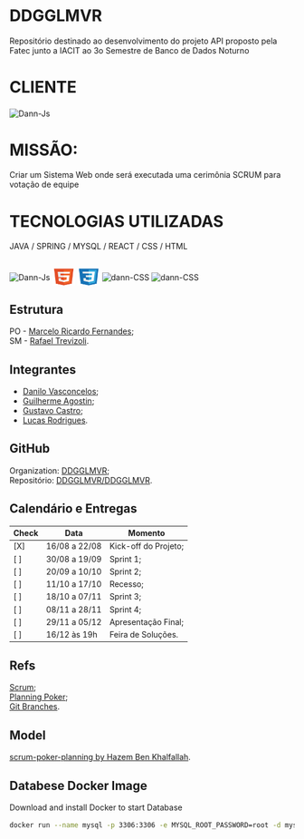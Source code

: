 # DDGGLMVR
Repositório destinado ao desenvolvimento do projeto API proposto pela Fatec junto a IACIT ao 3o Semestre de Banco de Dados Noturno

# CLIENTE
 <img align="center" alt="Dann-Js" height="80" width="140" src="https://pqtec.org.br/wpfiles/wp-content/uploads/2020/12/meta-image.jpg">


# MISSÃO:  
Criar um Sistema Web onde será executada uma cerimônia SCRUM para votação de equipe 

# TECNOLOGIAS UTILIZADAS
JAVA / SPRING / MYSQL / REACT / CSS / HTML
<div style="display: inline_block"><br>
  <img align="center" alt="Dann-Js" height="30" width="40" src="https://desenvolvimentoaberto.files.wordpress.com/2016/11/logoazuresql.png">
  <img align="center" alt="dann-HTML" height="30" width="40" src="https://raw.githubusercontent.com/devicons/devicon/master/icons/html5/html5-original.svg">
  <img align="center" alt="dann-CSS" height="30" width="40" src="https://raw.githubusercontent.com/devicons/devicon/master/icons/css3/css3-original.svg">
  <img align="center" alt="dann-CSS" height="30" width="40" src="https://icon-library.com/images/java-icon-png/java-icon-png-8.jpg">
  <img align="center" alt="dann-CSS" height="30" width="40" src="https://upload.wikimedia.org/wikipedia/commons/thumb/a/a7/React-icon.svg/1280px-React-icon.svg.png">
</div>


## Estrutura
PO - [Marcelo Ricardo Fernandes](https://github.com/MarceloRicardoFernandes);  
SM - [Rafael Trevizoli](https://github.com/rtrevizoli).  

## Integrantes
- [Danilo Vasconcelos](https://github.com/dannslima);  
- [Guilherme Agostin](https://github.com/GuilhermeAgostin);  
- [Gustavo Castro](https://github.com/gustavocastrow);  
- [Lucas Rodrigues](https://github.com/LucasMonteiiroo).  

## GitHub
Organization:   [DDGGLMVR](https://github.com/DDGGLMVR/);  
Repositório:    [DDGGLMVR/DDGGLMVR](https://github.com/DDGGLMVR/DDGGLMVR).  

## Calendário e Entregas 
Check | Data          | Momento
----- | ------------- | ---------------------
[X]   | 16/08 a 22/08 | Kick-off do Projeto;
[ ]   | 30/08 a 19/09 | Sprint 1;
[ ]   | 20/09 a 10/10 | Sprint 2;
[ ]   | 11/10 a 17/10 | Recesso;
[ ]   | 18/10 a 07/11 | Sprint 3;
[ ]   | 08/11 a 28/11 | Sprint 4;
[ ]   | 29/11 a 05/12 | Apresentação Final;
[ ]   | 16/12 às 19h  | Feira de Soluções.

## Refs
[Scrum](https://www.voitto.com.br/blog/artigo/scrum);  
[Planning Poker](https://www.voitto.com.br/blog/artigov2/planning-poker);  
[Git Branches](https://medium.com/@luizcarvalho/modelo-de-ger%C3%AAncia-de-branchs-de-sucesso-para-git-54955f876c7).  

## Model
[scrum-poker-planning by Hazem Ben Khalfallah](https://github.com/Hazem-Ben-Khalfallah/scrum-poker-planning).

## Databese Docker Image
Download and install Docker to start Database
```bash
docker run --name mysql -p 3306:3306 -e MYSQL_ROOT_PASSWORD=root -d mysql:8.0.23
```
